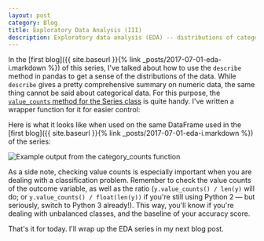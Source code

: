 ```yaml
---
layout: post
category: Blog
title: Exploratory Data Analysis (III)
description: Exploratory data analysis (EDA) -- distributions of categorical data, visual inspection of raw data
---
```

In the [first blog]({{ site.baseurl }}{% link _posts/2017-07-01-eda-i.markdown %}) of this series, I've talked about how to use the `describe` method in pandas to get a sense of the distributions of the data.
While `describe` gives a pretty comprehensive summary on numeric data, the same thing cannot be said about categorical data.
For this purpose, the [`value_counts` method for the Series class](http://pandas.pydata.org/pandas-docs/stable/generated/pandas.Series.value_counts.html#pandas-series-value-counts) is quite handy.
I've written a wrapper function for it for easier control:

<script src="https://gist.github.com/Ailuropoda1864/46761b8f20669afa4871942ee444220a.js"></script>

Here is what it looks like when used on the same DataFrame used in the [first blog]({{ site.baseurl }}{% link _posts/2017-07-01-eda-i.markdown %}) of the series:

![Example output from the category_counts function](category_counts.png)

As a side note, checking value counts is especially important when you are dealing with a classification problem.
Remember to check the value counts of the outcome variable, as well as the ratio (`y.value_counts() / len(y)` will do; or `y.value_counts() / float(len(y))` if you're still using Python 2 &mdash; but seriously, switch to Python 3 already!).
This way, you'll know if you're dealing with unbalanced classes, and the baseline of your accuracy score.

That's it for today. I'll wrap up the EDA series in my next blog post.
